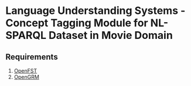 # Language Understanding Systems - Concept Tagging Module for NL-SPARQL Dataset in Movie Domain

## Requirements

1. [OpenFST](http://www.openfst.org/twiki/bin/view/FST/WebHome)
2. [OpenGRM](http://www.opengrm.org/twiki/bin/view/GRM/NGramLibrary)

